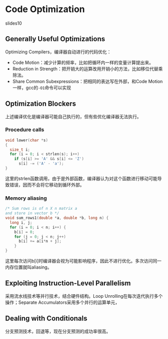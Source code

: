 # Code Optimization

slides10

## Generally Useful Optimizations

Optimizing Compilers，编译器自动进行的代码优化：
* Code Motion：减少计算的频率，比如把循环内一样的变量计算提出来。
* Reduction in Strength：把开销大的运算改用开销小的方法，比如移位代替乘除法。
* Share Common Subexpressions：把相同的表达写在外部，和Code Motion一样，gcc的`-O1`命令可以实现

## Optimization Blockers

上述编译优化是编译器可能自己执行的，但有些优化编译器无法执行。

### Procedure calls

```c
void lower(char *s) 
{ 
  size_t i; 
  for (i = 0; i < strlen(s); i++) 
    if (s[i] >= 'A' && s[i] <= 'Z') 
      s[i] -= ('A' - 'a'); 
}
```

这里的strlen函数调用，由于是外部函数，编译器认为对这个函数进行移动可能导致错误，因而不会将它移动到循环外部。

### Memory aliasing

```c
/* Sum rows is of n X n matrix a 
and store in vector b */
void sum_rows1(double *a, double *b, long n) {
  long i, j;
  for (i = 0; i < n; i++) {
    b[i] = 0;
    for (j = 0; j < n; j++)
      b[i] += a[i*n + j];
    }
}
```

这里每次访问b[i]时编译器会视为可能影响程序，因此不进行优化。多次访问同一内存位置就叫aliasing。

## Exploiting Instruction-Level Parallelism

采用流水线技术等并行技术，结合硬件结构。Loop Unrolling在每次迭代执行多个操作；Separate Accumulators采用多个并行的运算单元，

## Dealing with Conditionals

分支预测技术，回退等，现在分支预测的成功率很高。